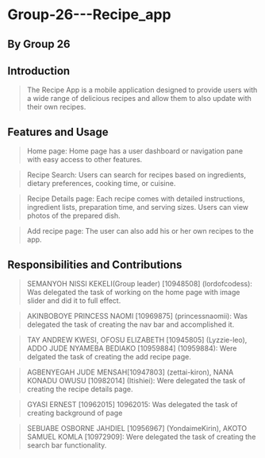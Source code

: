# Group-26---Recipe_app
## By Group 26

## Introduction
> The Recipe App is a mobile application designed to provide users with a wide range of delicious recipes and allow them to also update with their own recipes.

## Features and Usage 

> Home page: Home page has a user dashboard or navigation pane with easy access to other features.

> Recipe Search: Users can search for recipes based on ingredients, dietary preferences, cooking time, or cuisine. 

> Recipe Details page: Each recipe comes with detailed instructions, ingredient lists, preparation time, and serving sizes. Users can view photos of the prepared dish.

> Add recipe page:  The user can also add his or her own recipes to the app.


## Responsibilities and Contributions

> SEMANYOH NISSI KEKELI(Group leader) [10948508] (lordofcodess): Was delegated the task of working on the home page with image slider and did it to full effect.

> AKINBOBOYE PRINCESS NAOMI [10969875] (princessnaomii): Was delegated the task of creating the nav bar and accomplished it.

> TAY ANDREW KWESI, OFOSU ELIZABETH [10945805] (Lyzzie-leo), ADDO JUDE NYAMEBA BEDIAKO [10959884] (10959884): Were delgated the task of creating the add recipe page.

> AGBENYEGAH JUDE MENSAH[10947803] (zettai-kiron), NANA KONADU OWUSU [10982014] (Itishiei): Were delegated the task of creating the recipe details page.
 
> GYASI ERNEST [10962015] 10962015: Was delegated the task of creating background of page

> SEBUABE OSBORNE JAHDIEL [10956967] (YondaimeKirin), AKOTO SAMUEL KOMLA [10972909]: Were delegated the task of creating the search bar functionality.
 
